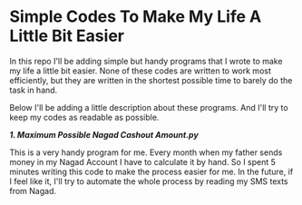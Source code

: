# Simple Codes To Make My Life A Little Bit Easier
In this repo I'll be adding simple but handy programs that I wrote to make my life a little bit easier. None of these codes are written to work most efficiently, but they are written in the shortest possible time to barely do the task in hand. 

Below I'll be adding a little description about these programs. And I'll try to keep my codes as readable as possible.

***1. Maximum Possible Nagad Cashout Amount.py***

This is a very handy program for me. Every month when my father sends money in my Nagad Account I have to calculate it by hand. So I spent 5 minutes writing this code to make the process easier for me. 
In the future, if I feel like it, I'll try to automate the whole process by reading my SMS texts from Nagad.
